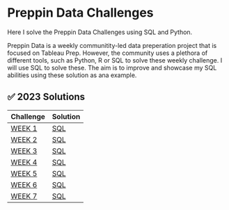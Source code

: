 # Preppin Data Challenges
Here I solve the Preppin Data Challenges using SQL and Python.

Preppin Data is a weekly communitity-led data preperation project that is focused on Tableau Prep. However, the community uses a plethora of different tools, such as Python, R or SQL to solve these weekly challenge. I will use SQL to solve these. The aim is to improve and showcase my SQL abilities using these solution as ana example.

## ✅ 2023 Solutions
Challenge | Solution |
--- | --- |
[WEEK 1](https://preppindata.blogspot.com/2023/01/2023-week-1-data-source-bank.html) | [SQL](https://github.com/Marius321/SQL-Preppin-Data-Challenges/blob/main/2023/SQL/Week1_2023_SQL.sql) | [Python](https://github.com/Marius321/Preppin-Data-Challenges/blob/main/2023/Python/W1_2023.py) |
[WEEK 2](https://preppindata.blogspot.com/2023/01/2023-week-2-international-bank-account.html) | [SQL](https://github.com/Marius321/SQL-Preppin-Data-Challenges/blob/main/2023/SQL/W2_2023_SQL.sql) |
[WEEK 3](https://preppindata.blogspot.com/2023/01/2023-week-3-targets-for-dsb.html) | [SQL](https://github.com/Marius321/SQL-Preppin-Data-Challenges/blob/main/2023/SQL/W3_2023_SQL.sql) |
[WEEK 4](https://preppindata.blogspot.com/2023/01/2023-week-4-new-customers.html) | [SQL](https://github.com/Marius321/SQL-Preppin-Data-Challenges/blob/main/2023/SQL/W4_2023_SQL.sql) |
[WEEK 5](https://preppindata.blogspot.com/2023/02/2023-week-5-dsb-ranking.html) | [SQL](https://github.com/Marius321/SQL-Preppin-Data-Challenges/blob/main/2023/SQL/W5_2023_SQL.sql) |
[WEEK 6](https://preppindata.blogspot.com/2023/02/2023-week-6-dsb-customer-ratings.html) | [SQL](https://github.com/Marius321/SQL-Preppin-Data-Challenges/blob/main/2023/SQL/W6_2023_SQL.sql) |
[WEEK 7](https://preppindata.blogspot.com/2023/02/2023-week-7-flagging-fraudulent.html) | [SQL](https://github.com/Marius321/SQL-Preppin-Data-Challenges/blob/main/2023/SQL/W7_2023_SQL.sql) |
